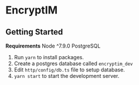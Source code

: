 # EncryptIM

## Getting Started

**Requirements**
Node ^7.9.0
PostgreSQL

1. Run `yarn` to install packages.
2. Create a postgres database called `encryptim_dev`
3. Edit `http/config/db.ts` file to setup database.
4. `yarn start` to start the development server.
